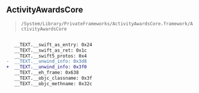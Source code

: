 ## ActivityAwardsCore

> `/System/Library/PrivateFrameworks/ActivityAwardsCore.framework/ActivityAwardsCore`

```diff

   __TEXT.__swift_as_entry: 0x24
   __TEXT.__swift_as_ret: 0x1c
   __TEXT.__swift5_protos: 0x4
-  __TEXT.__unwind_info: 0x3d8
+  __TEXT.__unwind_info: 0x3f0
   __TEXT.__eh_frame: 0x638
   __TEXT.__objc_classname: 0x3f
   __TEXT.__objc_methname: 0x32c

```

